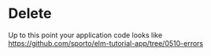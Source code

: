 # Delete

Up to this point your application code looks like <https://github.com/sporto/elm-tutorial-app/tree/0510-errors>

